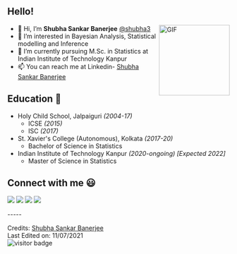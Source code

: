 ## Hello!
<img align="right" alt="GIF" height="160px" src="https://media.giphy.com/media/du3J3cXyzhj75IOgvA/giphy.gif" />

- 👋 Hi, I’m <b>Shubha Sankar Banerjee</b>    [@shubha3](https://github.com/shubha3)<br>
- 👀 I’m interested in Bayesian Analysis, Statistical modelling and Inference<br>
- 🌱 I’m currently pursuing M.Sc. in Statistics at Indian Institute of Technology Kanpur<br>
- 📫 You can reach me at Linkedin- [Shubha Sankar Banerjee](www.linkedin.com/in/ssbanerjee461)<br>
## Education 📖
- Holy Child School, Jalpaiguri *(2004-17)*
  - ICSE *(2015)*
  - ISC *(2017)*
- St. Xavier's College (Autonomous), Kolkata *(2017-20)*
  - Bachelor of Science in Statistics
- Indian Institute of Technology Kanpur *(2020-ongoing) [Expected 2022]*
  - Master of Science in Statistics

## Connect with me :smiley:

<p>
<a href="https://github.com/shubha3"><img src="https://img.shields.io/badge/-Shubha_Sankar_Banerjee-black?logo=github&style=flat-square"/></a>
<a href="https://www.linkedin.com/in/ssbanerjee461/"><img src="https://img.shields.io/badge/-Shubha_Sankar_Banerjee-blue?logo=linkedin&style=flat-square"></a>
<a href="mailto:shubha.stats@gmail.com"><img src="https://img.shields.io/badge/-shubha.stats@gmail.com-black?logo=gmail&style=flat-square"/></a>
<a href="https://twitter.com/ssbanerjee461"><img src="https://img.shields.io/badge/-@ssbanerjee461-blue?logo=twitter&style=flat-square"/></a>
</p>
-----<br>

Credits: [Shubha Sankar Banerjee](https://github.com/shubha3)<br>
Last Edited on: 11/07/2021<br>
<a href="https://visitor-badge.glitch.me/badge?page_id=shubha3.visitor-badge"> </a>
![visitor badge](https://visitor-badge.glitch.me/badge?page_id=shubha3.visitor-badge)
<!---
shubha3/shubha3 is a ✨ special ✨ repository because its `README.md` (this file) appears on your GitHub profile.
You can click the Preview link to take a look at your changes.
--->
